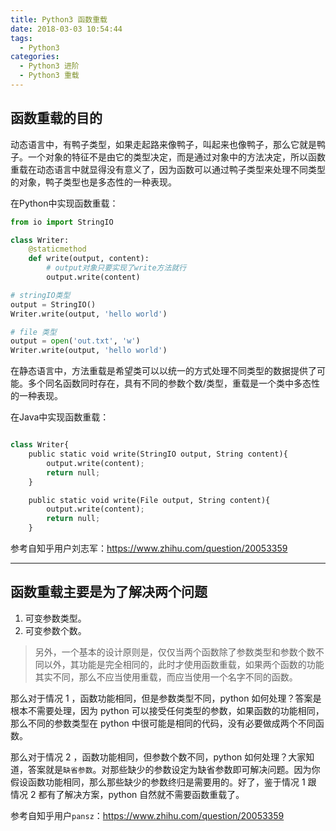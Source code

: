 ```yaml
---
title: Python3 函数重载
date: 2018-03-03 10:54:44
tags:
  - Python3
categories:
  - Python3 进阶
  - Python3 重载
---
```

## 函数重载的目的

动态语言中，有鸭子类型，如果走起路来像鸭子，叫起来也像鸭子，那么它就是鸭子。一个对象的特征不是由它的类型决定，而是通过对象中的方法决定，所以函数重载在动态语言中就显得没有意义了，因为函数可以通过鸭子类型来处理不同类型的对象，鸭子类型也是多态性的一种表现。

在Python中实现函数重载：
```python
from io import StringIO

class Writer:
    @staticmethod
    def write(output, content):
        # output对象只要实现了write方法就行
        output.write(content)

# stringIO类型
output = StringIO()
Writer.write(output, 'hello world')

# file 类型
output = open('out.txt', 'w')
Writer.write(output, 'hello world')  

```
<!-- more -->
在静态语言中，方法重载是希望类可以以统一的方式处理不同类型的数据提供了可能。多个同名函数同时存在，具有不同的参数个数/类型，重载是一个类中多态性的一种表现。

在Java中实现函数重载：
```python

class Writer{
    public static void write(StringIO output, String content){
        output.write(content);
        return null;
    }

    public static void write(File output, String content){
        output.write(content);
        return null;
    }

```

参考自知乎用户刘志军：https://www.zhihu.com/question/20053359

---

## 函数重载主要是为了解决两个问题

1. 可变参数类型。
2. 可变参数个数。

>另外，一个基本的设计原则是，仅仅当两个函数除了参数类型和参数个数不同以外，其功能是完全相同的，此时才使用函数重载，如果两个函数的功能其实不同，那么不应当使用重载，而应当使用一个名字不同的函数。

那么对于情况 1 ，函数功能相同，但是参数类型不同，python 如何处理？答案是根本不需要处理，因为 python 可以接受任何类型的参数，如果函数的功能相同，那么不同的参数类型在 python 中很可能是相同的代码，没有必要做成两个不同函数。

那么对于情况 2 ，函数功能相同，但参数个数不同，python 如何处理？大家知道，答案就是`缺省参数`。对那些缺少的参数设定为缺省参数即可解决问题。因为你假设函数功能相同，那么那些缺少的参数终归是需要用的。好了，鉴于情况 1 跟 情况 2 都有了解决方案，python 自然就不需要函数重载了。

参考自知乎用户`pansz`：https://www.zhihu.com/question/20053359
